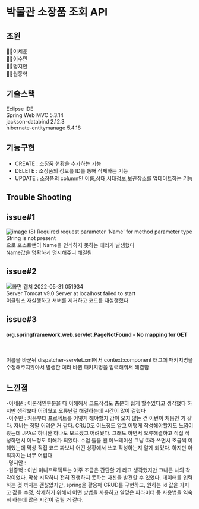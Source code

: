 
# 박물관 소장품 조회 API

## 조원

🤷‍♂️이세운<br>
🤦‍♀️이수민<br>
🙋‍♀️명지안<br>
🙅‍♂️원종혁<br>


## 기술스택
Eclipse IDE<br>
Spring Web MVC 5.3.14<br>
jackson-databind 2.12.3<br>
hibernate-entitymanage 5.4.18<br>



## 기능구현
- CREATE : 소장품 현황을 추가하는 기능<br>
- DELETE : 소장품의 정보를 ID를 통해 삭제하는 기능<br>
- UPDATE : 소장품의 column인 이름,상태,시대정보,보관장소를 업데이트하는 기능<br>




## Trouble Shooting
<h2>issue#1</h2>

![image (8)](https://user-images.githubusercontent.com/92356170/171056286-06b12748-33d1-4060-9b3b-44397e46f89a.png)
Required request parameter 'Name' for method parameter type String is not present<br>
으로 포스트맨이 Name을 인식하지 못하는 에러가 발생했다<br>
Name값을 명확하게 명시해주니 해결됨<br>

<h2>issue#2</h2>

![화면 캡처 2022-05-31 051934](https://user-images.githubusercontent.com/92356170/171056083-4c9817b5-4dbd-437b-9067-db44cbe74a5c.png)<br>
Server Tomcat v9.0 Server at localhost failed to start<br>
이클립스 재실행하고 서버를 제거하고 코드를 재실행했다<br>

<h2>issue#3</h2>
<h4>org.springframework.web.servlet.PageNotFound - No mapping for GET</h4><br>

이름을 바꾼뒤 dispatcher-servlet.xml에서 context:component 태그에 패키지명을 수정해주지않아서 발생한 에러 바뀐 패키지명을 입력해줘서 해결함<br>



## 느낀점 

-이세운 : 이론적인부분을 다 이해해서 코드작성도 충분히 쉽게 할수있다고 생각했다 하지만 생각보다 어려웠고 오류난걸 해결하는데 시간이 많이 걸렸다 <br>
-이수민 : 처음부터 프로젝트를 어떻게 해야할지 감이 오지 않는 건 이번이 처음인 거 같다. 자바는 정말 어려운 거 같다. CRUD도 어느정도 알고 어떻게 작성해야할지도 느낌이 왔는데 JPA로 하니깐 하나도 모르겠고 어려웠다. 그래도 하면서 오류해결하고 직접 작성하면서 어느정도 이해가 되었다. 수업 들을 땐 어노테이션 그냥 따라 쓰면서 조금씩 이해했는데 막상 직접 코드 짜보니 어떤 상황에서 쓰고 작성하는지 알게 되었다. 하지만 아직까지는 너무 어렵다 <br>
-명지안 :  <br>
-원종혁 : 이번 미니프로젝트는 아주 조금은 간단할 거 라고 생각했지만 크나큰 나의 착각이었다. 막상 시작하니 전혀 진행하지 못하는 자신을 발견할 수 있었다. 데이터를 입력하는 것 까지는 괜찮았지만, spring을 활용해 CRUD를 구현하고, 원하는 id 값을 가지고 값을 수정, 삭제하기 위해서 어떤 방법을 사용하고 알맞은 파라미터 등 사용법을 익숙히 하는데 많은 시간이 걸릴 거 같다. <br>
